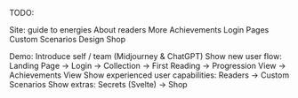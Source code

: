 TODO:

Site:
guide to energies
About readers
More Achievements
Login Pages
Custom Scenarios Design
Shop

Demo:
Introduce self / team (Midjourney & ChatGPT)
Show new user flow: Landing Page -> Login -> Collection -> First Reading -> Progression View -> Achievements View
Show experienced user capabilities: Readers -> Custom Scenarios
Show extras: Secrets (Svelte) -> Shop
